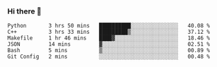 ### Hi there 👋

<!--START_SECTION:waka-->

```text
Python       3 hrs 50 mins   ██████████░░░░░░░░░░░░░░░   40.08 %
C++          3 hrs 33 mins   █████████▒░░░░░░░░░░░░░░░   37.12 %
Makefile     1 hr 46 mins    ████▓░░░░░░░░░░░░░░░░░░░░   18.46 %
JSON         14 mins         ▓░░░░░░░░░░░░░░░░░░░░░░░░   02.51 %
Bash         5 mins          ▒░░░░░░░░░░░░░░░░░░░░░░░░   00.89 %
Git Config   2 mins          ░░░░░░░░░░░░░░░░░░░░░░░░░   00.48 %
```

<!--END_SECTION:waka-->
